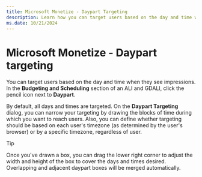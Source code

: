 ```yaml
---
title: Microsoft Monetize - Daypart Targeting
description: Learn how you can target users based on the day and time when they see impressions.
ms.date: 10/21/2024
---
```


# Microsoft Monetize - Daypart targeting

You can target users based on the day and time when they see impressions. In the **Budgeting and Scheduling** section of an ALI and GDALI, click the pencil icon next to **Daypart**.

By default, all days and times are targeted. On the **Daypart Targeting** dialog, you can narrow your targeting by drawing the blocks of time during which you want to reach users. Also, you can define whether targeting should be based on each user's timezone (as determined by the user's browser) or by a specific timezone, regardless of user.

> [!TIP]
> Once you've drawn a box, you can drag the lower right corner to adjust the width and height of the box to cover the days and times desired. Overlapping and adjacent daypart boxes will be merged automatically.
